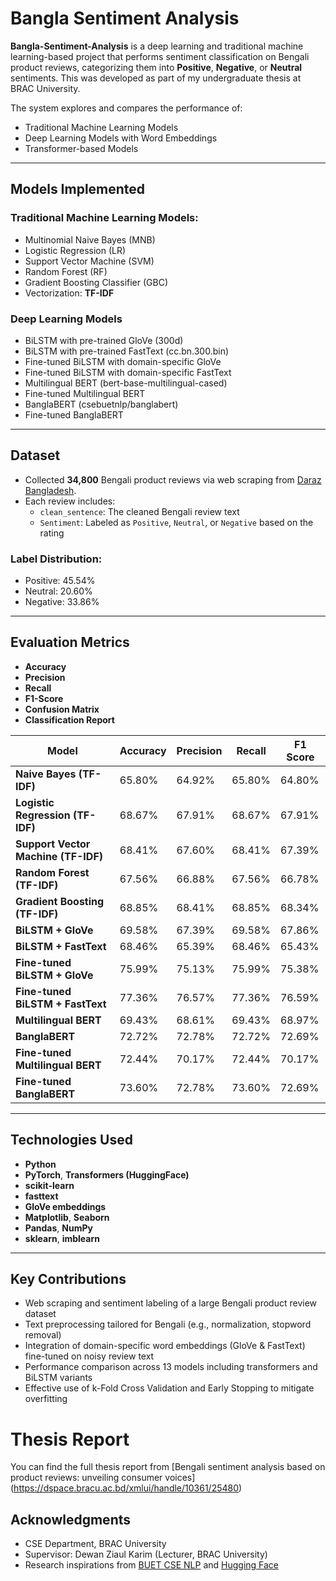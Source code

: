 # Bangla Sentiment Analysis

**Bangla-Sentiment-Analysis** is a deep learning and traditional machine learning-based project that performs sentiment classification on Bengali product reviews, categorizing them into **Positive**, **Negative**, or **Neutral** sentiments. This was developed as part of my undergraduate thesis at BRAC University.

The system explores and compares the performance of:
- Traditional Machine Learning Models 
- Deep Learning Models with Word Embeddings 
- Transformer-based Models 

---

## Models Implemented

### Traditional Machine Learning Models:
- Multinomial Naive Bayes (MNB)
- Logistic Regression (LR)
- Support Vector Machine (SVM)
- Random Forest (RF)
- Gradient Boosting Classifier (GBC)
- Vectorization: **TF-IDF**

### Deep Learning Models
- BiLSTM with pre-trained GloVe (300d)
- BiLSTM with pre-trained FastText (cc.bn.300.bin)
- Fine-tuned BiLSTM with domain-specific GloVe
- Fine-tuned BiLSTM with domain-specific FastText
- Multilingual BERT (bert-base-multilingual-cased)
- Fine-tuned Multilingual BERT
- BanglaBERT (csebuetnlp/banglabert)
- Fine-tuned BanglaBERT

---

## Dataset

- Collected **34,800** Bengali product reviews via web scraping from [Daraz Bangladesh](https://www.daraz.com.bd/).
- Each review includes:
  - `clean_sentence`: The cleaned Bengali review text
  - `Sentiment`: Labeled as `Positive`, `Neutral`, or `Negative` based on the rating

### Label Distribution:
- Positive: 45.54%
- Neutral: 20.60%
- Negative: 33.86%

---

## Evaluation Metrics

- **Accuracy**
- **Precision**
- **Recall**
- **F1-Score**
- **Confusion Matrix**
- **Classification Report**

| Model                                | Accuracy | Precision | Recall | F1 Score |
|-------------------------------------|----------|-----------|--------|----------|
| **Naive Bayes (TF-IDF)**            | 65.80%   | 64.92%    | 65.80% | 64.80%   |
| **Logistic Regression (TF-IDF)**    | 68.67%   | 67.91%    | 68.67% | 67.91%   |
| **Support Vector Machine (TF-IDF)** | 68.41%   | 67.60%    | 68.41% | 67.39%   |
| **Random Forest (TF-IDF)**          | 67.56%   | 66.88%    | 67.56% | 66.78%   |
| **Gradient Boosting (TF-IDF)**      | 68.85%   | 68.41%    | 68.85% | 68.34%   |
| **BiLSTM + GloVe**                  | 69.58%   | 67.39%    | 69.58% | 67.86%   |
| **BiLSTM + FastText**               | 68.46%   | 65.39%    | 68.46% | 65.43%   |
| **Fine-tuned BiLSTM + GloVe**       | 75.99%   | 75.13%    | 75.99% | 75.38%   |
| **Fine-tuned BiLSTM + FastText**    | 77.36%   | 76.57%    | 77.36% | 76.59%   |
| **Multilingual BERT**               | 69.43%   | 68.61%    | 69.43% | 68.97%   |
| **BanglaBERT**                      | 72.72%   | 72.78%    | 72.72% | 72.69%   |
| **Fine-tuned Multilingual BERT**    | 72.44%   | 70.17%    | 72.44% | 70.17%   |
| **Fine-tuned BanglaBERT**           | 73.60%   | 72.78%    | 73.60% | 72.69%   |

---

## Technologies Used

- **Python**
- **PyTorch**, **Transformers (HuggingFace)**
- **scikit-learn**
- **fasttext**
- **GloVe embeddings**
- **Matplotlib**, **Seaborn**
- **Pandas**, **NumPy**
- **sklearn**, **imblearn**

---

## Key Contributions

- Web scraping and sentiment labeling of a large Bengali product review dataset
- Text preprocessing tailored for Bengali (e.g., normalization, stopword removal)
- Integration of domain-specific word embeddings (GloVe & FastText) fine-tuned on noisy review text
- Performance comparison across 13 models including transformers and BiLSTM variants
- Effective use of k-Fold Cross Validation and Early Stopping to mitigate overfitting

# Thesis Report

You can find the full thesis report from [Bengali sentiment analysis based on product reviews: unveiling consumer voices] (https://dspace.bracu.ac.bd/xmlui/handle/10361/25480)

## Acknowledgments

- CSE Department, BRAC University  
- Supervisor: Dewan Ziaul Karim (Lecturer, BRAC University)  
- Research inspirations from [BUET CSE NLP](https://csebuetnlp.github.io/) and [Hugging Face](https://huggingface.co/)

